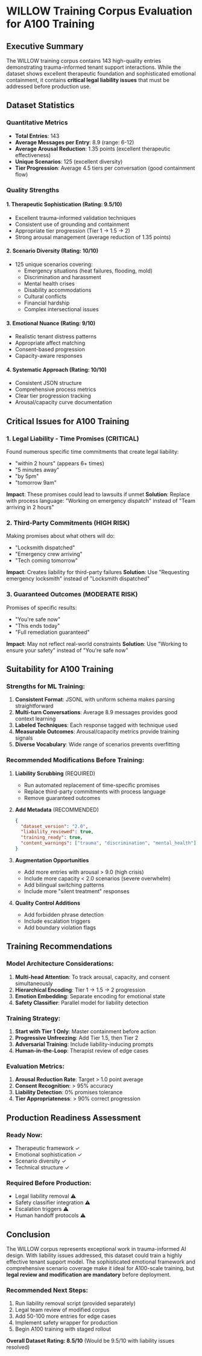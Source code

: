 # WILLOW Training Corpus Evaluation for A100 Training

## Executive Summary

The WILLOW training corpus contains 143 high-quality entries demonstrating trauma-informed tenant support interactions. While the dataset shows excellent therapeutic foundation and sophisticated emotional containment, it contains **critical legal liability issues** that must be addressed before production use.

## Dataset Statistics

### Quantitative Metrics
- **Total Entries**: 143
- **Average Messages per Entry**: 8.9 (range: 6-12)
- **Average Arousal Reduction**: 1.35 points (excellent therapeutic effectiveness)
- **Unique Scenarios**: 125 (excellent diversity)
- **Tier Progression**: Average 4.5 tiers per conversation (good containment flow)

### Quality Strengths

#### 1. **Therapeutic Sophistication** (Rating: 9.5/10)
- Excellent trauma-informed validation techniques
- Consistent use of grounding and containment
- Appropriate tier progression (Tier 1 → 1.5 → 2)
- Strong arousal management (average reduction of 1.35 points)

#### 2. **Scenario Diversity** (Rating: 10/10)
- 125 unique scenarios covering:
  - Emergency situations (heat failures, flooding, mold)
  - Discrimination and harassment
  - Mental health crises
  - Disability accommodations
  - Cultural conflicts
  - Financial hardship
  - Complex intersectional issues

#### 3. **Emotional Nuance** (Rating: 9/10)
- Realistic tenant distress patterns
- Appropriate affect matching
- Consent-based progression
- Capacity-aware responses

#### 4. **Systematic Approach** (Rating: 10/10)
- Consistent JSON structure
- Comprehensive process metrics
- Clear tier progression tracking
- Arousal/capacity curve documentation

## Critical Issues for A100 Training

### 1. **Legal Liability - Time Promises** (CRITICAL)
Found numerous specific time commitments that create legal liability:
- "within 2 hours" (appears 6+ times)
- "5 minutes away"
- "by 5pm"
- "tomorrow 9am"

**Impact**: These promises could lead to lawsuits if unmet
**Solution**: Replace with process language: "Working on emergency dispatch" instead of "Team arriving in 2 hours"

### 2. **Third-Party Commitments** (HIGH RISK)
Making promises about what others will do:
- "Locksmith dispatched"
- "Emergency crew arriving"
- "Tech coming tomorrow"

**Impact**: Creates liability for third-party failures
**Solution**: Use "Requesting emergency locksmith" instead of "Locksmith dispatched"

### 3. **Guaranteed Outcomes** (MODERATE RISK)
Promises of specific results:
- "You're safe now"
- "This ends today"
- "Full remediation guaranteed"

**Impact**: May not reflect real-world constraints
**Solution**: Use "Working to ensure your safety" instead of "You're safe now"

## Suitability for A100 Training

### Strengths for ML Training:
1. **Consistent Format**: JSONL with uniform schema makes parsing straightforward
2. **Multi-turn Conversations**: Average 8.9 messages provides good context learning
3. **Labeled Techniques**: Each response tagged with technique used
4. **Measurable Outcomes**: Arousal/capacity metrics provide training signals
5. **Diverse Vocabulary**: Wide range of scenarios prevents overfitting

### Recommended Modifications Before Training:

1. **Liability Scrubbing** (REQUIRED)
   - Run automated replacement of time-specific promises
   - Replace third-party commitments with process language
   - Remove guaranteed outcomes

2. **Add Metadata** (RECOMMENDED)
   ```json
   {
     "dataset_version": "2.0",
     "liability_reviewed": true,
     "training_ready": true,
     "content_warnings": ["trauma", "discrimination", "mental_health"]
   }
   ```

3. **Augmentation Opportunities**
   - Add more entries with arousal > 9.0 (high crisis)
   - Include more capacity < 2.0 scenarios (severe overwhelm)
   - Add bilingual switching patterns
   - Include more "silent treatment" responses

4. **Quality Control Additions**
   - Add forbidden phrase detection
   - Include escalation triggers
   - Add boundary violation flags

## Training Recommendations

### Model Architecture Considerations:
1. **Multi-head Attention**: To track arousal, capacity, and consent simultaneously
2. **Hierarchical Encoding**: Tier 1 → 1.5 → 2 progression
3. **Emotion Embedding**: Separate encoding for emotional state
4. **Safety Classifier**: Parallel model for liability detection

### Training Strategy:
1. **Start with Tier 1 Only**: Master containment before action
2. **Progressive Unfreezing**: Add Tier 1.5, then Tier 2
3. **Adversarial Training**: Include liability-inducing prompts
4. **Human-in-the-Loop**: Therapist review of edge cases

### Evaluation Metrics:
1. **Arousal Reduction Rate**: Target > 1.0 point average
2. **Consent Recognition**: > 95% accuracy
3. **Liability Detection**: 0% promises tolerance
4. **Tier Appropriateness**: > 90% correct progression

## Production Readiness Assessment

### Ready Now:
- Therapeutic framework ✓
- Emotional sophistication ✓
- Scenario diversity ✓
- Technical structure ✓

### Required Before Production:
- Legal liability removal ⚠️
- Safety classifier integration ⚠️
- Escalation triggers ⚠️
- Human handoff protocols ⚠️

## Conclusion

The WILLOW corpus represents exceptional work in trauma-informed AI design. With liability issues addressed, this dataset could train a highly effective tenant support model. The sophisticated emotional framework and comprehensive scenario coverage make it ideal for A100-scale training, but **legal review and modification are mandatory** before deployment.

### Recommended Next Steps:
1. Run liability removal script (provided separately)
2. Legal team review of modified corpus
3. Add 50-100 more entries for edge cases
4. Implement safety wrapper for production
5. Begin A100 training with staged rollout

**Overall Dataset Rating: 8.5/10**
(Would be 9.5/10 with liability issues resolved)